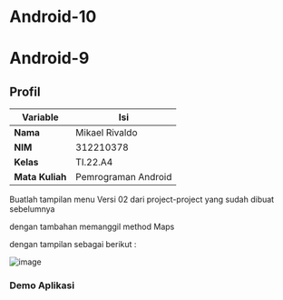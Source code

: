 # Android-10

# Android-9
## Profil
| Variable | Isi |
| -------- | --- |
| **Nama** | Mikael Rivaldo |
| **NIM** | 312210378 |
| **Kelas** | TI.22.A4 |
| **Mata Kuliah** | Pemrograman Android |

Buatlah tampilan menu Versi 02 dari project-project yang sudah dibuat sebelumnya 

dengan tambahan memanggil method Maps

dengan tampilan sebagai berikut :

![image](https://github.com/MikaelRivaldo/Android-9/assets/115770247/6961b9d0-2aa8-4f39-9ba8-8ca2a55ae449)

### Demo Aplikasi


